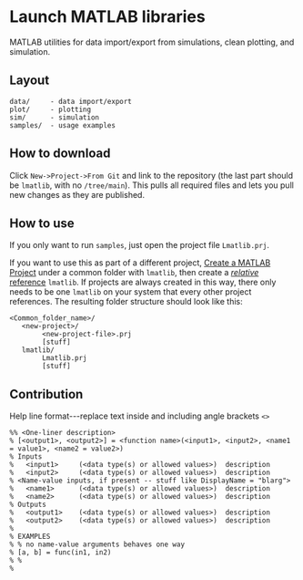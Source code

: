 # Launch MATLAB libraries
MATLAB utilities for data import/export from simulations, clean plotting, and simulation.

## Layout
```
data/     - data import/export
plot/     - plotting
sim/      - simulation
samples/  - usage examples
```

## How to download

Click `New->Project->From Git` and link to the repository (the last part should be `lmatlib`, with no `/tree/main`). This pulls all required files and lets you pull new changes as they are published.

## How to use

If you only want to run `samples`, just open the project file `Lmatlib.prj`.

If you want to use this as part of a different project, [Create a MATLAB Project](https://www.mathworks.com/help/matlab/matlab_prog/create-projects.html) under a common folder with `lmatlib`, then create a [*relative* reference](https://www.mathworks.com/help/simulink/ug/add-or-remove-a-reference-to-another-project.html) `lmatlib`. If projects are always created in this way, there only needs to be one `lmatlib` on your system that every other project references. The resulting folder structure should look like this:
```
<Common_folder_name>/
   <new-project>/ 
        <new-project-file>.prj
        [stuff]
   lmatlib/
        Lmatlib.prj
        [stuff]
```


## Contribution

Help line format---replace text inside and including angle brackets `<>`
```
%% <One-liner description>
% [<output1>, <output2>] = <function name>(<input1>, <input2>, <name1 = value1>, <name2 = value2>)
% Inputs
%   <input1>     (<data type(s) or allowed values>)  description
%   <input2>     (<data type(s) or allowed values>)  description
% <Name-value inputs, if present -- stuff like DisplayName = "blarg">
%   <name1>      (<data type(s) or allowed values>)  description
%   <name2>      (<data type(s) or allowed values>)  description
% Outputs
%   <output1>    (<data type(s) or allowed values>)  description
%   <output2>    (<data type(s) or allowed values>)  description
%
% EXAMPLES
% % no name-value arguments behaves one way
% [a, b] = func(in1, in2)
% % 
% 
```
